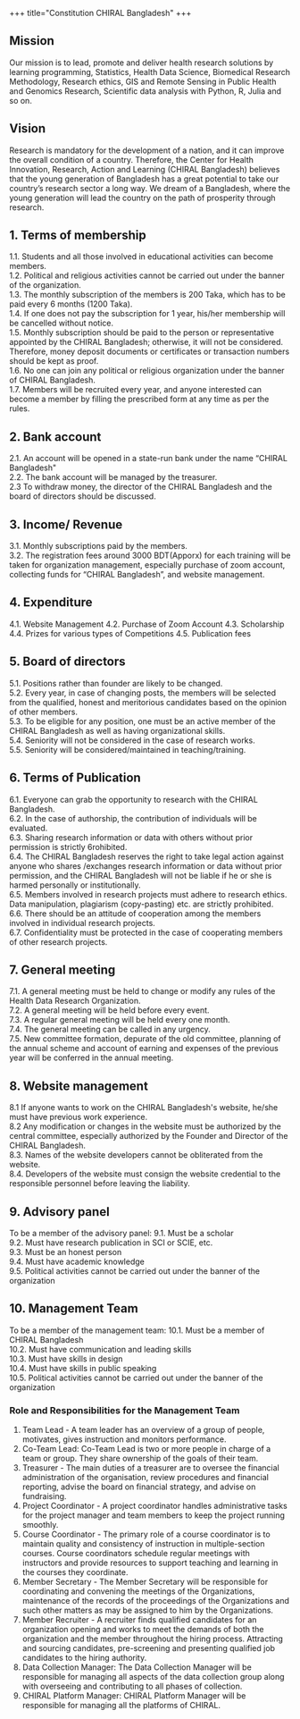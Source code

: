 +++
title="Constitution CHIRAL Bangladesh"
+++

## Mission
Our mission is to lead, promote and deliver health research solutions by learning programming, Statistics, Health Data Science, Biomedical Research Methodology, Research ethics, GIS and Remote Sensing in Public Health and Genomics Research, Scientific data analysis with Python, R, Julia and so on.

## Vision
Research is mandatory for the development of a nation, and it can improve the overall condition of a country. Therefore, the Center for Health Innovation, Research, Action and Learning (CHIRAL Bangladesh) believes that the young generation of Bangladesh has a great potential to take our country’s research sector a long way. We dream of a Bangladesh, where the young generation will lead the country on the path of prosperity through research.


## 1. Terms of membership
1.1. Students and all those involved in educational activities can become members. <br>
1.2.  Political and religious activities cannot be carried out under the banner of the organization.<br>
1.3. The monthly subscription of the members is 200 Taka, which has to be paid every 6 months (1200 Taka).<br>
1.4. If one does not pay the subscription for 1 year, his/her membership will be cancelled
without notice.<br>
1.5. Monthly subscription should be paid to the person or representative appointed by the
CHIRAL Bangladesh; otherwise, it will not be considered. Therefore, money deposit documents or certificates or transaction numbers should be kept as proof.<br>
1.6. No one can join any political or religious organization under the banner of CHIRAL Bangladesh.<br>
1.7. Members will be recruited every year, and anyone interested can become a member by  filling the prescribed form at any time as per the rules. <br>

## 2. Bank account
2.1. An account will be opened in a state-run bank under the name “CHIRAL Bangladesh"<br>
2.2. The bank account will be managed by the treasurer.<br>
2.3 To withdraw money, the director of the CHIRAL Bangladesh and the board of directors should  be discussed.<br>

## 3. Income/ Revenue
3.1. Monthly subscriptions paid by the members.<br>
3.2. The registration fees around 3000 BDT(Apporx) for each training will be taken for organization management, especially purchase of zoom account, collecting funds for “CHIRAL Bangladesh”, and website management.<br>

##  4. Expenditure
4.1. Website Management
4.2. Purchase of Zoom Account
4.3. Scholarship
4.4. Prizes for various types of Competitions
4.5. Publication fees

## 5. Board of directors
5.1. Positions rather than founder are likely to be changed.<br>
5.2. Every year, in case of changing posts, the members will be selected from the qualified,
honest and meritorious candidates based on the opinion of other members.<br>
5.3. To be eligible for any position, one must be an active member of the CHIRAL Bangladesh as well as having organizational skills.<br>
5.4. Seniority will not be considered in the case of research works.<br>
5.5. Seniority will be considered/maintained in teaching/training.<br>

## 6. Terms of Publication
6.1. Everyone can grab the opportunity to research with the CHIRAL Bangladesh.<br>
6.2. In the case of authorship, the contribution of individuals will be evaluated.<br>
6.3. Sharing research information or data with others without prior permission is strictly
6rohibited.<br>
6.4. The CHIRAL Bangladesh reserves the right to take legal action against anyone who shares /exchanges research information or data without prior permission, and the CHIRAL Bangladesh will not be liable if he or she is harmed personally or institutionally.<br>
6.5. Members involved in research projects must adhere to research ethics. Data manipulation,
plagiarism (copy-pasting) etc. are strictly prohibited.<br>
6.6. There should be an attitude of cooperation among the members involved in individual
research projects.<br>
6.7. Confidentiality must be protected in the case of cooperating members of other research
projects.<br>

## 7. General meeting
7.1. A general meeting must be held to change or modify any rules of the Health Data Research Organization.<br>
7.2. A general meeting will be held before every event.<br>
7.3. A regular general meeting will be held every one month.<br>
7.4. The general meeting can be called in any urgency.<br>
7.5. New committee formation, depurate of the old committee, planning of the annual scheme
and account of earning and expenses of the previous year will be conferred in the annual
meeting.<br>


## 8. Website management
8.1 If anyone wants to work on the CHIRAL Bangladesh's website, he/she must have previous work experience.<br>
8.2 Any modification or changes in the website must be authorized by the central committee,
especially authorized by the Founder and Director of the CHIRAL Bangladesh.<br>
8.3. Names of the website developers cannot be obliterated from the website.<br>
8.4. Developers of the website must consign the website credential to the responsible personnel
before leaving the liability.<br>

## 9. Advisory panel
To be a member of the advisory panel:
9.1. Must be a scholar<br>
9.2. Must have research publication in SCI or SCIE, etc.<br>
9.3. Must be an honest person<br>
9.4. Must have academic knowledge<br>
9.5. Political activities cannot be carried out under the banner of the organization<br>

## 10. Management Team
To be a member of the management team:
10.1. Must be a member of CHIRAL Bangladesh<br>
10.2. Must have communication and leading skills<br>
10.3. Must have skills in design<br>
10.4. Must have skills in public speaking<br>
10.5. Political activities cannot be carried out under the banner of the organization<br>


### Role and Responsibilities for the Management Team
1. Team Lead - A team leader has an overview of a group of people, motivates, gives instruction and monitors performance.
2. Co-Team Lead: Co-Team Lead is two or more people in charge of a team or group. They share ownership of the goals of their team.
3. Treasurer - The main duties of a treasurer are to oversee the financial administration of the organisation, review procedures and financial reporting, advise the board on financial strategy, and advise on fundraising.
4. Project Coordinator - A project coordinator handles administrative tasks for the project manager and team members to keep the project running smoothly.
5. Course Coordinator - The primary role of a course coordinator is to maintain quality and consistency of instruction in multiple-section courses. Course coordinators schedule regular meetings with instructors and provide resources to support teaching and learning in the courses they coordinate.
6. Member Secretary - The Member Secretary will be responsible for coordinating and convening the meetings of the Organizations, maintenance of the records of the proceedings of the Organizations and such other matters as may be assigned to him by the Organizations.
7. Member Recruiter - A recruiter finds qualified candidates for an organization opening and works to meet the demands of both the organization and the member throughout the hiring process. Attracting and sourcing candidates, pre-screening and presenting qualified job candidates to the hiring authority.
8. Data Collection Manager: The Data Collection Manager will be responsible for managing all aspects of the data collection group along with overseeing and contributing to all phases of collection.
9. CHIRAL Platform Manager: CHIRAL Platform Manager will be responsible for managing all the platforms of CHIRAL.
